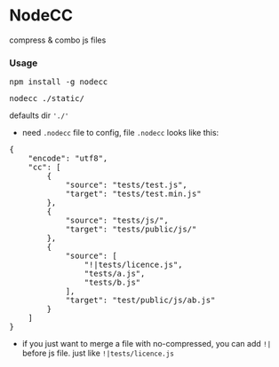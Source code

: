 # NodeCC

compress & combo js files

### Usage
<pre>npm install -g nodecc</pre>
<pre>
nodecc ./static/
</pre>
defaults dir `'./'`

- need `.nodecc` file to config, file `.nodecc` looks like this:
<pre>
{
    "encode": "utf8",
    "cc": [
        {
            "source": "tests/test.js",
            "target": "tests/test.min.js"
        },
        {
            "source": "tests/js/",
            "target": "tests/public/js/"
        },
        {
            "source": [
                "!|tests/licence.js",
                "tests/a.js",
                "tests/b.js"
            ],
            "target": "test/public/js/ab.js"
        }
    ]
}
</pre>

- if you just want to merge a file with no-compressed, you can add `!|` before js file. just like `!|tests/licence.js` 
